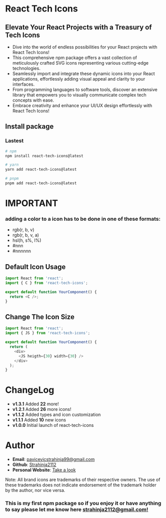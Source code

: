 # React Tech Icons

## Elevate Your React Projects with a Treasury of Tech Icons

- Dive into the world of endless possibilities for your React projects with React Tech Icons!
- This comprehensive npm package offers a vast collection of meticulously crafted SVG icons representing various cutting-edge technologies.
- Seamlessly import and integrate these dynamic icons into your React applications, effortlessly adding visual appeal and clarity to your interfaces.
- From programming languages to software tools, discover an extensive library that empowers you to visually communicate complex tech concepts with ease.
- Embrace creativity and enhance your UI/UX design effortlessly with React Tech Icons!

## Install package

### Lastest

```bash
# npm
npm install react-tech-icons@latest

# yarn
yarn add react-tech-icons@latest

# pnpm
pnpm add react-tech-icons@latest
```

# IMPORTANT

### adding a color to a icon has to be done in one of these formats:

- rgb(r, b, v)
- rgb(r, b, v, a)
- hsl(h, s%, l%)
- #nnn
- #nnnnnn

## Default Icon Usage

```typescript
import React from 'react';
import { C } from 'react-tech-icons';

export default function YourComponent() {
  return <C />;
}
```

## Change The Icon Size

```typescript
import React from 'react';
import { JS } from 'react-tech-icons';

export default function YourComponent() {
  return (
    <div>
      <JS heigth={30} width={30} />
    </div>
  );
}
```

# ChangeLog

- **v1.3.1** Added **22** more!
- **v1.2.1** Added **26** more icons!
- **v1.1.2** Added types and icon customization
- **v1.1.1** Added **10** new icons
- **v1.0.0** Initial launch of react-tech-icons

# Author

- **Email**: pavicevicstrahinja99@gmail.com
- **Github**: [Strahinja2112](https://github.com/Strahinja2112)
- **Personal Website**: [Take a look](https://portfolio-strahinja2112.vercel.app)

Note: All brand icons are trademarks of their respective owners. The use of these trademarks does not indicate endorsement of the trademark holder by the author, nor vice versa.

### This is my first npm package so if you enjoy it or have anything to say please let me know here [strahinja2112@gmail.com!](https://strahinja2112@gmail.com)
